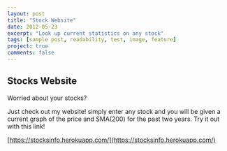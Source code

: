 ```yaml
---
layout: post
title: "Stock Website"
date: 2012-05-23
excerpt: "Look up current statistics on any stock"
tags: [sample post, readability, test, image, feature]
project: true
comments: false
---
```


## Stocks Website ##
Worried about your stocks?

Just check out my website! simply enter any stock and you will be given a current graph of the price and SMA(200) for the past two years. Try it out with this link!

[https://stocksinfo.herokuapp.com/](https://stocksinfo.herokuapp.com/)
